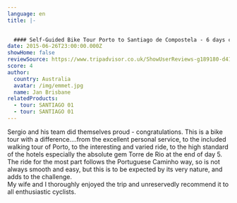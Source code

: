```yaml
---
language: en
title: |-
  

  #### Self-Guided Bike Tour Porto to Santiago de Compostela - 6 days cycling
date: 2015-06-26T23:00:00.000Z
showHome: false
reviewSource: https://www.tripadvisor.co.uk/ShowUserReviews-g189180-d4105907-r283286719-Top_Bike_tours_Portugal-Porto_Porto_District_Northern_Portugal.html
score: 4
author:
  country: Australia
  avatar: /img/emmet.jpg
  name: Jan Brisbane
relatedProducts:
  - tour: SANTIAGO 01
  - tour: SANTIAGO 01
---
```

Sergio and his team did themselves proud - congratulations. This is a bike tour with a difference....from the excellent personal service, to the included walking tour of Porto, to the interesting and varied ride, to the high standard of the hotels especially the absolute gem Torre de Rio at the end of day 5.\
The ride for the most part follows the Portuguese Caminho way, so is not always smooth and easy, but this is to be expected by its very nature, and adds to the challenge.\
My wife and I thoroughly enjoyed the trip and unreservedly recommend it to all enthusiastic cyclists.